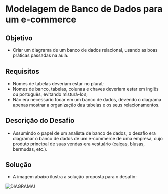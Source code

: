 # Modelagem de Banco de Dados para um e-commerce

## Objetivo

- Criar um diagrama de um banco de dados relacional, usando as boas práticas passadas na aula. 

## Requisitos

- Nomes de tabelas deveriam estar no plural;
- Nomes de banco, tabelas, colunas e chaves deveriam estar em inglês ou português, evitando misturá-los;
- Não era necessário focar em um banco de dados, devendo o diagrama apenas mostrar a organização das tabelas e os seus relacionamentos. 

## Descrição do Desafio

- Assumindo o papel de um analista de banco de dados, o desafio era diagramar o banco de dados de um e-commerce de uma empresa, cujo produto principal de suas vendas era vestuário (calças, blusas, bermudas, etc.).

## Solução

- A imagem abaixo ilustra a solução proposta para o desafio:

![DIAGRAMA!](https://user-images.githubusercontent.com/91624733/153092988-3e24921b-cd69-40ce-9bf4-49c26da71bbf.png)
